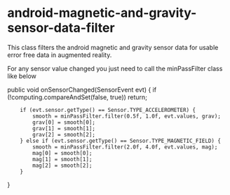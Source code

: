 # android-magnetic-and-gravity-sensor-data-filter
This class filters the android magnetic and gravity sensor data for usable error free data in augmented reality.

For any sensor value changed you just need to call the minPassFilter class like below

public void onSensorChanged(SensorEvent evt) {
    	if (!computing.compareAndSet(false, true)) return;

        if (evt.sensor.getType() == Sensor.TYPE_ACCELEROMETER) {
            smooth = minPassFilter.filter(0.5f, 1.0f, evt.values, grav);
            grav[0] = smooth[0];
            grav[1] = smooth[1];
            grav[2] = smooth[2];
        } else if (evt.sensor.getType() == Sensor.TYPE_MAGNETIC_FIELD) {
            smooth = minPassFilter.filter(2.0f, 4.0f, evt.values, mag);
            mag[0] = smooth[0];
            mag[1] = smooth[1];
            mag[2] = smooth[2];
        }
}
